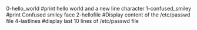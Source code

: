 0-hello_world	#print hello world and a new line character
1-confused_smiley  #print Confused smiley  face 
2-hellofile		#Display content of the /etc/passwd file
4-lastlines	#display last 10 lines of /etc/passwd file
